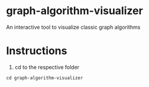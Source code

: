 # graph-algorithm-visualizer
An interactive tool to visualize classic graph algorithms

# Instructions

1. cd to the respective folder
```
cd graph-algorithm-visualizer
```